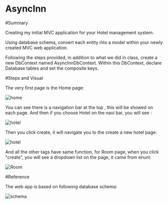 # AsyncInn



#Summary

Creating my initial MVC application for your Hotel management system.

Using database schema, convert each entity into a model within your newly created MVC web application.

Following the steps provided, in addition to what we did in class, create a new DbContext named AsyncInnDbContext. Within this DbContext, declare Database tables and set the composite keys.


#Steps and Visual

The very first page is the Home page:



![home](h.png)



You can see there is a navigation bar at the top , this will be showed on each page. 
And then if you choose Hotel on the navi bar, you will see :



![hotel](h1.png)



Then you click create, it will navigate you to the create a new hotel page:




![hotel](../Assets/h2.png)



And all the other tags have same function, for Room page, when you click "create",  you will see a dropdown list on the page, it came from enum:



![Room](../Assets/enum.png)



#Reference

The web app is based on following database schema:


![schema](../Assets/ref.png)
